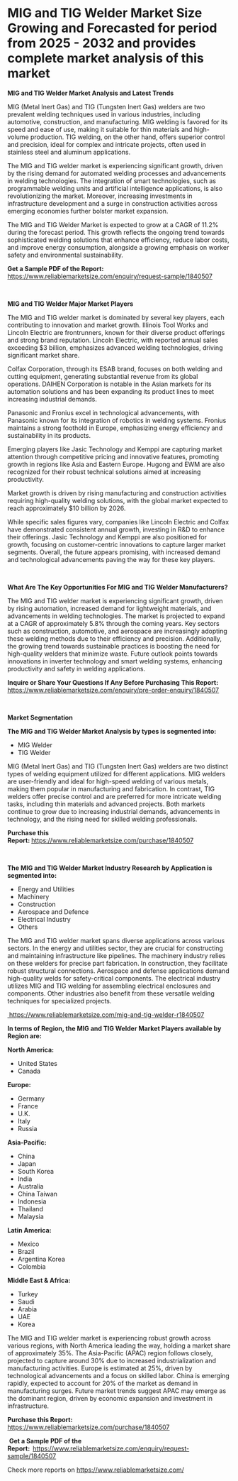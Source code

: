 <p><h1>MIG and TIG Welder Market Size Growing and Forecasted for period from 2025 - 2032 and provides complete market analysis of this market</h1></p><p><strong>MIG and TIG Welder Market Analysis and Latest Trends</strong></p>
<p><p>MIG (Metal Inert Gas) and TIG (Tungsten Inert Gas) welders are two prevalent welding techniques used in various industries, including automotive, construction, and manufacturing. MIG welding is favored for its speed and ease of use, making it suitable for thin materials and high-volume production. TIG welding, on the other hand, offers superior control and precision, ideal for complex and intricate projects, often used in stainless steel and aluminum applications.</p><p>The MIG and TIG welder market is experiencing significant growth, driven by the rising demand for automated welding processes and advancements in welding technologies. The integration of smart technologies, such as programmable welding units and artificial intelligence applications, is also revolutionizing the market. Moreover, increasing investments in infrastructure development and a surge in construction activities across emerging economies further bolster market expansion.</p><p>The MIG and TIG Welder Market is expected to grow at a CAGR of 11.2% during the forecast period. This growth reflects the ongoing trend towards sophisticated welding solutions that enhance efficiency, reduce labor costs, and improve energy consumption, alongside a growing emphasis on worker safety and environmental sustainability.</p></p>
<p><strong>Get a Sample PDF of the Report:&nbsp;</strong> <a href="https://www.reliablemarketsize.com/enquiry/request-sample/1840507?utm_campaign=2804&utm_medium=2&utm_source=Github&utm_content=ia&utm_term=11042025&utm_id=mig-and-tig-welder">https://www.reliablemarketsize.com/enquiry/request-sample/1840507</a></p>
<p>&nbsp;</p>
<p><strong>MIG and TIG Welder Major Market Players</strong></p>
<p><p>The MIG and TIG welder market is dominated by several key players, each contributing to innovation and market growth. Illinois Tool Works and Lincoln Electric are frontrunners, known for their diverse product offerings and strong brand reputation. Lincoln Electric, with reported annual sales exceeding $3 billion, emphasizes advanced welding technologies, driving significant market share.</p><p>Colfax Corporation, through its ESAB brand, focuses on both welding and cutting equipment, generating substantial revenue from its global operations. DAIHEN Corporation is notable in the Asian markets for its automation solutions and has been expanding its product lines to meet increasing industrial demands.</p><p>Panasonic and Fronius excel in technological advancements, with Panasonic known for its integration of robotics in welding systems. Fronius maintains a strong foothold in Europe, emphasizing energy efficiency and sustainability in its products.</p><p>Emerging players like Jasic Technology and Kemppi are capturing market attention through competitive pricing and innovative features, promoting growth in regions like Asia and Eastern Europe. Hugong and EWM are also recognized for their robust technical solutions aimed at increasing productivity.</p><p>Market growth is driven by rising manufacturing and construction activities requiring high-quality welding solutions, with the global market expected to reach approximately $10 billion by 2026. </p><p>While specific sales figures vary, companies like Lincoln Electric and Colfax have demonstrated consistent annual growth, investing in R&D to enhance their offerings. Jasic Technology and Kemppi are also positioned for growth, focusing on customer-centric innovations to capture larger market segments. Overall, the future appears promising, with increased demand and technological advancements paving the way for these key players.</p></p>
<p>&nbsp;</p>
<p><strong>What Are The Key Opportunities For MIG and TIG Welder Manufacturers?</strong></p>
<p><p>The MIG and TIG welder market is experiencing significant growth, driven by rising automation, increased demand for lightweight materials, and advancements in welding technologies. The market is projected to expand at a CAGR of approximately 5.8% through the coming years. Key sectors such as construction, automotive, and aerospace are increasingly adopting these welding methods due to their efficiency and precision. Additionally, the growing trend towards sustainable practices is boosting the need for high-quality welders that minimize waste. Future outlook points towards innovations in inverter technology and smart welding systems, enhancing productivity and safety in welding applications.</p></p>
<p><strong>Inquire or Share Your Questions If Any Before Purchasing This Report:</strong> <a href="https://www.reliablemarketsize.com/enquiry/pre-order-enquiry/1840507?utm_campaign=2804&utm_medium=2&utm_source=Github&utm_content=ia&utm_term=11042025&utm_id=mig-and-tig-welder">https://www.reliablemarketsize.com/enquiry/pre-order-enquiry/1840507</a></p>
<p>&nbsp;</p>
<p><strong>Market Segmentation</strong></p>
<p><strong>The MIG and TIG Welder Market Analysis by types is segmented into:</strong></p>
<p><ul><li>MIG Welder</li><li>TIG Welder</li></ul></p>
<p><p>MIG (Metal Inert Gas) and TIG (Tungsten Inert Gas) welders are two distinct types of welding equipment utilized for different applications. MIG welders are user-friendly and ideal for high-speed welding of various metals, making them popular in manufacturing and fabrication. In contrast, TIG welders offer precise control and are preferred for more intricate welding tasks, including thin materials and advanced projects. Both markets continue to grow due to increasing industrial demands, advancements in technology, and the rising need for skilled welding professionals.</p></p>
<p><strong>Purchase this Report:&nbsp;</strong><a href="https://www.reliablemarketsize.com/purchase/1840507?utm_campaign=2804&utm_medium=2&utm_source=Github&utm_content=ia&utm_term=11042025&utm_id=mig-and-tig-welder">https://www.reliablemarketsize.com/purchase/1840507</a></p>
<p>&nbsp;</p>
<p><strong>The MIG and TIG Welder Market Industry Research by Application is segmented into:</strong></p>
<p><ul><li>Energy and Utilities</li><li>Machinery</li><li>Construction</li><li>Aerospace and Defence</li><li>Electrical Industry</li><li>Others</li></ul></p>
<p><p>The MIG and TIG welder market spans diverse applications across various sectors. In the energy and utilities sector, they are crucial for constructing and maintaining infrastructure like pipelines. The machinery industry relies on these welders for precise part fabrication. In construction, they facilitate robust structural connections. Aerospace and defense applications demand high-quality welds for safety-critical components. The electrical industry utilizes MIG and TIG welding for assembling electrical enclosures and components. Other industries also benefit from these versatile welding techniques for specialized projects.</p></p>
<p><a href="https://www.reliablemarketsize.com/mig-and-tig-welder-r1840507?utm_campaign=2804&utm_medium=2&utm_source=Github&utm_content=ia&utm_term=11042025&utm_id=mig-and-tig-welder">&nbsp;https://www.reliablemarketsize.com/mig-and-tig-welder-r1840507</a></p>
<p><strong>In terms of Region, the MIG and TIG Welder Market Players available by Region are:</strong></p>
<p>
    <p> <strong> North America: </strong>
        <ul>
            <li>United States</li>
            <li>Canada</li>
        </ul>
        </p> 
    <p> <strong> Europe: </strong>
        <ul>
            <li>Germany</li>
            <li>France</li>
            <li>U.K.</li>
            <li>Italy</li>
            <li>Russia</li>
        </ul>
        </p> 
    <p> <strong> Asia-Pacific: </strong>
        <ul>
            <li>China</li>
            <li>Japan</li>
            <li>South Korea</li>
            <li>India</li>
            <li>Australia</li>
            <li>China Taiwan</li>
            <li>Indonesia</li>
            <li>Thailand</li>
            <li>Malaysia</li>
        </ul>
        </p> 
    <p> <strong> Latin America: </strong>
        <ul>
            <li>Mexico</li>
            <li>Brazil</li>
            <li>Argentina Korea</li>
            <li>Colombia</li>
        </ul>
        </p> 
    <p> <strong> Middle East & Africa: </strong>
        <ul>
            <li>Turkey</li>
            <li>Saudi</li>
            <li>Arabia</li>
            <li>UAE</li>
            <li>Korea</li>
        </ul>
    </p>
    </p>
<p><p>The MIG and TIG welder market is experiencing robust growth across various regions, with North America leading the way, holding a market share of approximately 35%. The Asia-Pacific (APAC) region follows closely, projected to capture around 30% due to increased industrialization and manufacturing activities. Europe is estimated at 25%, driven by technological advancements and a focus on skilled labor. China is emerging rapidly, expected to account for 20% of the market as demand in manufacturing surges. Future market trends suggest APAC may emerge as the dominant region, driven by economic expansion and investment in infrastructure.</p></p>
<p><strong>Purchase this Report: </strong><a href="https://www.reliablemarketsize.com/purchase/1840507?utm_campaign=2804&utm_medium=2&utm_source=Github&utm_content=ia&utm_term=11042025&utm_id=mig-and-tig-welder">https://www.reliablemarketsize.com/purchase/1840507</a></p>
<p>&nbsp;<strong>Get a Sample PDF of the Report:&nbsp;&nbsp;</strong><a href="https://www.reliablemarketsize.com/enquiry/request-sample/1840507?utm_campaign=2804&utm_medium=2&utm_source=Github&utm_content=ia&utm_term=11042025&utm_id=mig-and-tig-welder">https://www.reliablemarketsize.com/enquiry/request-sample/1840507</a></p>
<p><strong></strong></p>
<p>Check more reports on <a href="https://www.reliablemarketsize.com/?utm_campaign=2804&utm_medium=2&utm_source=Github&utm_content=ia&utm_term=11042025&utm_id=mig-and-tig-welder">https://www.reliablemarketsize.com/</a></p>